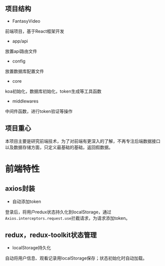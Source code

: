 ## 项目结构

- FantasyVideo

前端项目，基于React框架开发

- app/api

放置api路由文件

- config

放置数据库配置文件

- core

koa初始化，数据库初始化，token生成等工具函数

- middlewares

中间件函数，进行token验证等操作

## 项目重心

本项目主要是研究前端技术，为了对前端有更深入的了解，不再专注后端数据接口以及数据存储方面，只定义最基础的基础，返回假数据。



# 前端特性

## axios封装

- 自动添加token

登录后，将用户redux状态持久化到localStorage，通过`Axios.interceptors.request.use`拦截请求，为请求添加token。

## redux，redux-toolkit状态管理

- localStorage持久化

自动将用户信息、观看记录用localStorage保存；状态初始化时自动加载。